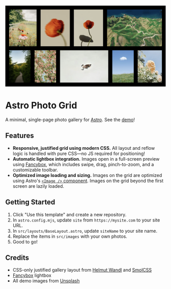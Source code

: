 ![Astro Photo Grid Preview](./public/cover.png)

# Astro Photo Grid

A minimal, single-page photo gallery for [Astro](https://astro.build/). See the [demo](https://astro-photo-grid.netlify.app/)!

## Features

- **Responsive, justified grid using modern CSS.** All layout and reflow logic is handled with pure CSS—no JS required for positioning!
- **Automatic lightbox integration.** Images open in a full-screen preview using [Fancybox](https://fancyapps.com/fancybox/), which includes swipe, drag, pinch-to-zoom, and a customizable toolbar.
- **Optimized image loading and sizing.** Images on the grid are optimized using Astro's [`<Image />` component](https://docs.astro.build/en/guides/images/). Images on the grid beyond the first screen are lazily loaded.

## Getting Started

1. Click "Use this template" and create a new repository.
2. In `astro.config.mjs`, update `site` from `https://mysite.com` to your site URL.
3. In `src/layouts/BaseLayout.astro`, update `siteName` to your site name.
4. Replace the items in `src/images` with your own photos.
5. Good to go!

## Credits

- CSS-only justified gallery layout from [Helmut Wandl](https://medium.com/@ehtmlu/css-image-grid-gallery-4ec8824560a1) and [SmolCSS](https://smolcss.dev/#smol-aspect-ratio-gallery)
- [Fancybox](https://fancyapps.com/fancybox/) lightbox
- All demo images from [Unsplash](https://unsplash.com/)
